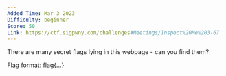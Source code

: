 ```yaml
---
Added Time: Mar 3 2023
Difficulty: beginner
Score: 50
Link: https://ctf.sigpwny.com/challenges#Meetings/Inspect%20Me%203-67
---
```

There are many secret flags lying in this webpage - can you find them?

Flag format: flag{...}
